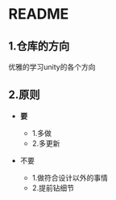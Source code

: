 

# README





## 1.仓库的方向

优雅的学习unity的各个方向





## 2.原则

- **要**
  - 1.多做
  - 2.多更新

- 不要
  - 1.做符合设计以外的事情
  - 2.提前钻细节